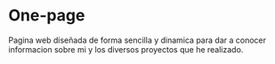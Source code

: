 # One-page
 
 Pagina web diseñada de forma sencilla y dinamica para dar a conocer informacion sobre mi
 y los diversos proyectos que he realizado.
